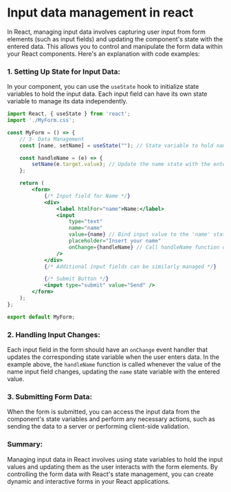 # Input data management in react 

In React, managing input data involves capturing user input from form elements (such as input fields) and updating the component's state with the entered data. This allows you to control and manipulate the form data within your React components. Here's an explanation with code examples:

### 1. Setting Up State for Input Data:

In your component, you can use the `useState` hook to initialize state variables to hold the input data. Each input field can have its own state variable to manage its data independently.

```jsx
import React, { useState } from 'react';
import './MyForm.css';

const MyForm = () => {
    // 3- Data Management
    const [name, setName] = useState(""); // State variable to hold name input data

    const handleName = (e) => {
        setName(e.target.value); // Update the name state with the entered value
    };

    return (
        <form>
            {/* Input field for Name */}
            <div>
                <label htmlFor="name">Name:</label>
                <input 
                    type="text" 
                    name="name" 
                    value={name} // Bind input value to the 'name' state
                    placeholder="Insert your name" 
                    onChange={handleName} // Call handleName function on input change
                />
            </div>
            {/* Additional input fields can be similarly managed */}

            {/* Submit Button */}
            <input type="submit" value="Send" />
        </form>
    );
};

export default MyForm;
```

### 2. Handling Input Changes:

Each input field in the form should have an `onChange` event handler that updates the corresponding state variable when the user enters data. In the example above, the `handleName` function is called whenever the value of the name input field changes, updating the `name` state variable with the entered value.

### 3. Submitting Form Data:

When the form is submitted, you can access the input data from the component's state variables and perform any necessary actions, such as sending the data to a server or performing client-side validation.

### Summary:

Managing input data in React involves using state variables to hold the input values and updating them as the user interacts with the form elements. By controlling the form data with React's state management, you can create dynamic and interactive forms in your React applications.